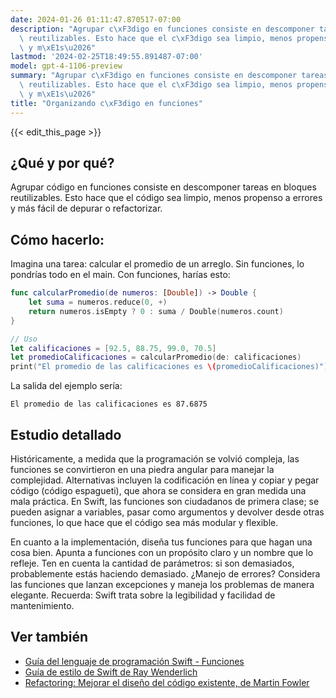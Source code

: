 ```yaml
---
date: 2024-01-26 01:11:47.870517-07:00
description: "Agrupar c\xF3digo en funciones consiste en descomponer tareas en bloques\
  \ reutilizables. Esto hace que el c\xF3digo sea limpio, menos propenso a errores\
  \ y m\xE1s\u2026"
lastmod: '2024-02-25T18:49:55.891487-07:00'
model: gpt-4-1106-preview
summary: "Agrupar c\xF3digo en funciones consiste en descomponer tareas en bloques\
  \ reutilizables. Esto hace que el c\xF3digo sea limpio, menos propenso a errores\
  \ y m\xE1s\u2026"
title: "Organizando c\xF3digo en funciones"
---
```


{{< edit_this_page >}}

## ¿Qué y por qué?
Agrupar código en funciones consiste en descomponer tareas en bloques reutilizables. Esto hace que el código sea limpio, menos propenso a errores y más fácil de depurar o refactorizar.

## Cómo hacerlo:
Imagina una tarea: calcular el promedio de un arreglo. Sin funciones, lo pondrías todo en el main. Con funciones, harías esto:

```swift
func calcularPromedio(de numeros: [Double]) -> Double {
    let suma = numeros.reduce(0, +)
    return numeros.isEmpty ? 0 : suma / Double(numeros.count)
}

// Uso
let calificaciones = [92.5, 88.75, 99.0, 70.5]
let promedioCalificaciones = calcularPromedio(de: calificaciones)
print("El promedio de las calificaciones es \(promedioCalificaciones)")
```

La salida del ejemplo sería:
```
El promedio de las calificaciones es 87.6875
```

## Estudio detallado
Históricamente, a medida que la programación se volvió compleja, las funciones se convirtieron en una piedra angular para manejar la complejidad. Alternativas incluyen la codificación en línea y copiar y pegar código (código espagueti), que ahora se considera en gran medida una mala práctica. En Swift, las funciones son ciudadanos de primera clase; se pueden asignar a variables, pasar como argumentos y devolver desde otras funciones, lo que hace que el código sea más modular y flexible.

En cuanto a la implementación, diseña tus funciones para que hagan una cosa bien. Apunta a funciones con un propósito claro y un nombre que lo refleje. Ten en cuenta la cantidad de parámetros: si son demasiados, probablemente estás haciendo demasiado. ¿Manejo de errores? Considera las funciones que lanzan excepciones y maneja los problemas de manera elegante. Recuerda: Swift trata sobre la legibilidad y facilidad de mantenimiento.

## Ver también
- [Guía del lenguaje de programación Swift - Funciones](https://docs.swift.org/swift-book/LanguageGuide/Functions.html)
- [Guía de estilo de Swift de Ray Wenderlich](https://github.com/raywenderlich/swift-style-guide)
- [Refactoring: Mejorar el diseño del código existente, de Martin Fowler](https://martinfowler.com/books/refactoring.html)
